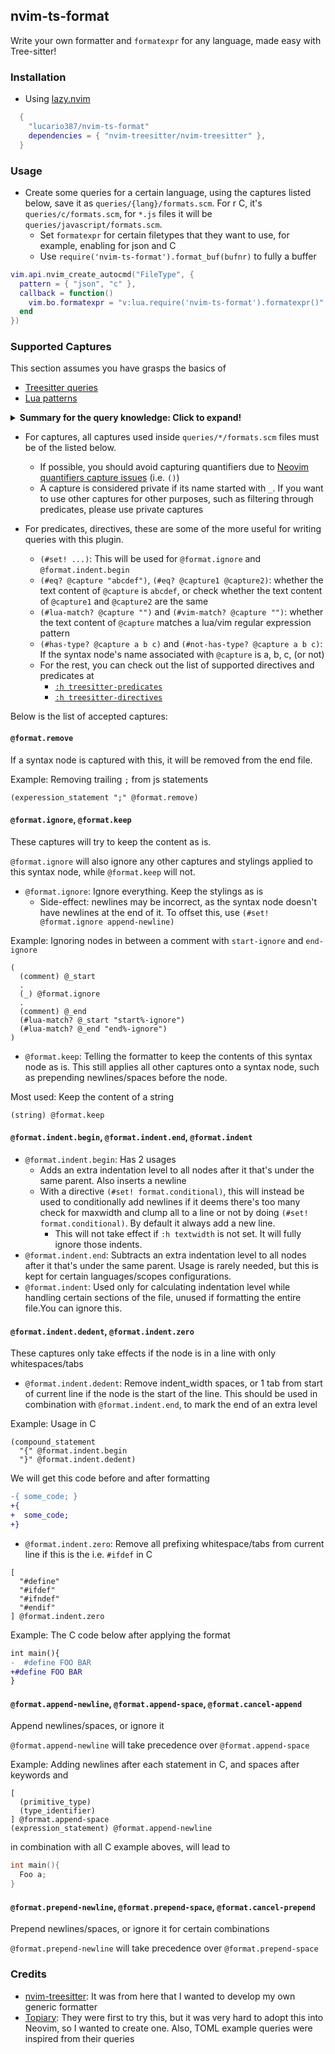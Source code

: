 ## nvim-ts-format

Write your own formatter and `formatexpr` for any language, made easy with Tree-sitter!

### Installation

- Using [lazy.nvim]
```lua
  { 
    "lucario387/nvim-ts-format" 
    dependencies = { "nvim-treesitter/nvim-treesitter" },
  }
```


### Usage

- Create some queries for a certain language, using the captures listed below, save it as `queries/{lang}/formats.scm`. For r C, it's `queries/c/formats.scm`, for `*.js` files it will be `queries/javascript/formats.scm`.
  - Set `formatexpr` for certain filetypes that they want to use, for example, enabling for json and C
  - Use `require('nvim-ts-format').format_buf(bufnr)` to fully a buffer
```lua
vim.api.nvim_create_autocmd("FileType", {
  pattern = { "json", "c" },
  callback = function()
    vim.bo.formatexpr = "v:lua.require('nvim-ts-format').formatexpr()"
  end
})
```

### Supported Captures

This section assumes you have grasps the basics of 
- [Treesitter queries]
- [Lua patterns]


<details><summary> <b>Summary for the query knowledge: Click to expand!</b></summary>
A query will be used 
</details>

- For captures, all captures used inside `queries/*/formats.scm` files must be of the listed below.
  - If possible, you should avoid capturing quantifiers due to [Neovim quantifiers capture issues] (i.e. `()`)
  - A capture is considered private if its name started with `_`.  If you want to use other captures for other purposes, such as filtering through predicates, please use private captures

- For predicates, directives, these are some of the more useful for writing queries with this plugin.
  - `(#set! ...)`: This will be used for `@format.ignore` and `@format.indent.begin`
  - `(#eq? @capture "abcdef")`, `(#eq? @capture1 @capture2)`: whether the text content of `@capture` is `abcdef`, or check whether the text content of `@capture1` and `@capture2` are the same
  - `(#lua-match? @capture "")` and `(#vim-match? @capture "")`: whether the text content of `@capture` matches a lua/vim regular expression pattern
  - `(#has-type? @capture a b c)` and `(#not-has-type? @capture a b c)`: If the syntax node's name associated with `@capture` is a, b, c, (or not)
  - For the rest, you can check out the list of supported directives and predicates at 
    - [`:h treesitter-predicates`](https://neovim.io/doc/user/treesitter.html#treesitter-predicates) 
    - [`:h treesitter-directives`](https://neovim.io/doc/user/treesitter.html#treesitter-directives)


Below is the list of accepted captures:

#### `@format.remove`

If a syntax node is captured with this, it will be removed from the end file.

Example: Removing trailing `;` from js statements
```query
(experession_statement ";" @format.remove)
```

#### `@format.ignore`, `@format.keep`

These captures will try to keep the content as is. 

`@format.ignore` will also ignore any other captures and stylings applied to this syntax node, while `@format.keep` will not.

- `@format.ignore`: Ignore everything. Keep the stylings as is
  - Side-effect: newlines may be incorrect, as the syntax node doesn't have newlines at the end of it. To offset this, use `(#set! @format.ignore append-newline)`

Example: Ignoring nodes in between a comment with `start-ignore` and `end-ignore`

```query
(
  (comment) @_start
  .
  (_) @format.ignore
  .
  (comment) @_end
  (#lua-match? @_start "start%-ignore")
  (#lua-match? @_end "end%-ignore")
)
```

- `@format.keep`: Telling the formatter to keep the contents of this syntax node as is. This still applies all other captures onto a syntax node, such as prepending newlines/spaces before the node.

Most used: Keep the content of a string

```query
(string) @format.keep
```

#### `@format.indent.begin`, `@format.indent.end`, `@format.indent`

- `@format.indent.begin`: Has 2 usages
  - Adds an extra indentation level to all nodes after it that's under the same parent. Also inserts a newline
  - With a directive `(#set! format.conditional)`, this will instead be used to conditionally add newlines if it deems there's too many 
  check for maxwidth and clump all to a line or not by doing `(#set! format.conditional)`. By default it always add a new line.
    - This will not take effect if `:h textwidth` is not set. It will fully ignore those indents.
- `@format.indent.end`: Subtracts an extra indentation level to all nodes after it that's under the same parent. Usage is rarely needed, but this is kept for certain languages/scopes configurations.
- `@format.indent`: Used only for calculating indentation level while handling certain sections of the file, unused if formatting the entire file.You can ignore this.

#### `@format.indent.dedent`, `@format.indent.zero`

These captures only take effects if the node is in a line with only whitespaces/tabs

- `@format.indent.dedent`: Remove indent_width spaces, or 1 tab from start of current line if the node is the start of the line. This should be used in combination with `@format.indent.end`, to mark the end of an extra level

Example: Usage in C

```query
(compound_statement
  "{" @format.indent.begin
  "}" @format.indent.dedent)
```

We will get this code before and after formatting

```diff
-{ some_code; }
+{
+  some_code;
+}
```

- `@format.indent.zero`: Remove all prefixing whitespace/tabs from current line if this is the 
i.e. `#ifdef` in C

```query
[
  "#define"
  "#ifdef"
  "#ifndef"
  "#endif"
] @format.indent.zero
```

Example: The C code below after applying the format
```diff
int main(){
-  #define FOO BAR
+#define FOO BAR
}
```


#### `@format.append-newline`, `@format.append-space`, `@format.cancel-append`

Append newlines/spaces, or ignore it

`@format.append-newline` will take precedence over `@format.append-space`

Example: Adding newlines after each statement in C, and spaces after keywords and 
```query
[
  (primitive_type)
  (type_identifier)
] @format.append-space
(expression_statement) @format.append-newline
```



in combination with all C example aboves, will lead to
```c
int main(){
  Foo a;
}
```

#### `@format.prepend-newline`, `@format.prepend-space`, `@format.cancel-prepend`

Prepend newlines/spaces, or ignore it for certain combinations

`@format.prepend-newline` will take precedence over `@format.prepend-space`


### 


### Credits
- [nvim-treesitter](https://github.com/nvim-treesitter/nvim-treesitter): It was from here that I wanted to develop my own generic formatter
- [Topiary](https://github.com/tweag/topiary): They were first to try this, but it was very hard to adopt this into Neovim, so I wanted to create one. Also, TOML example queries were inspired from their queries


[Neovim quantifiers capture issues]: https://github.com/neovim/neovim/pull/24738
[Treesitter queries]: https://tree-sitter.github.io/tree-sitter/using-parsers#pattern-matching-with-queries
[Lua patterns]: https://www.lua.org/pil/20.2.html
[lazy.nvim]: https://github.com/folke/lazy.nvim
